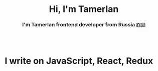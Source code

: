 <h1 align="center">Hi, I'm Tamerlan </h1>

<h3 align="center">I'm Tamerlan frontend developer from Russia 🇷🇺</h3>
<br>
<br>
<h1 align="left"> I write on JavaScript, React, Redux</h1>


